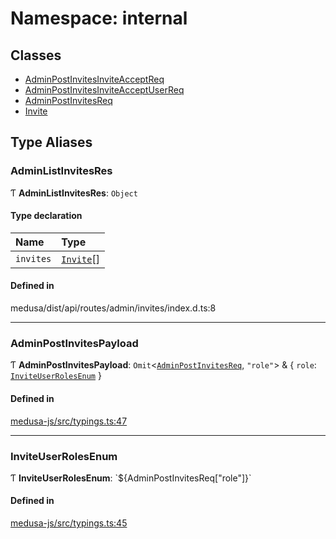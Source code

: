 # Namespace: internal

## Classes

- [AdminPostInvitesInviteAcceptReq](../classes/internal-9.AdminPostInvitesInviteAcceptReq.md)
- [AdminPostInvitesInviteAcceptUserReq](../classes/internal-9.AdminPostInvitesInviteAcceptUserReq.md)
- [AdminPostInvitesReq](../classes/internal-9.AdminPostInvitesReq.md)
- [Invite](../classes/internal-9.Invite.md)

## Type Aliases

### AdminListInvitesRes

Ƭ **AdminListInvitesRes**: `Object`

#### Type declaration

| Name | Type |
| :------ | :------ |
| `invites` | [`Invite`](../classes/internal-9.Invite.md)[] |

#### Defined in

medusa/dist/api/routes/admin/invites/index.d.ts:8

___

### AdminPostInvitesPayload

Ƭ **AdminPostInvitesPayload**: `Omit`<[`AdminPostInvitesReq`](../classes/internal-9.AdminPostInvitesReq.md), ``"role"``\> & { `role`: [`InviteUserRolesEnum`](internal-9.md#inviteuserrolesenum)  }

#### Defined in

[medusa-js/src/typings.ts:47](https://github.com/medusajs/medusa/blob/f7a63f178/packages/medusa-js/src/typings.ts#L47)

___

### InviteUserRolesEnum

Ƭ **InviteUserRolesEnum**: \`${AdminPostInvitesReq["role"]}\`

#### Defined in

[medusa-js/src/typings.ts:45](https://github.com/medusajs/medusa/blob/f7a63f178/packages/medusa-js/src/typings.ts#L45)
